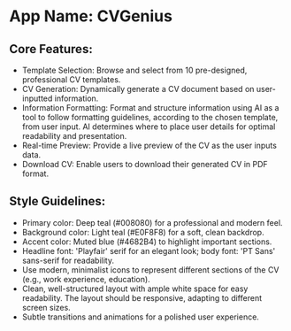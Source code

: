 # **App Name**: CVGenius

## Core Features:

- Template Selection: Browse and select from 10 pre-designed, professional CV templates.
- CV Generation: Dynamically generate a CV document based on user-inputted information.
- Information Formatting: Format and structure information using AI as a tool to follow formatting guidelines, according to the chosen template, from user input. AI determines where to place user details for optimal readability and presentation.
- Real-time Preview: Provide a live preview of the CV as the user inputs data.
- Download CV: Enable users to download their generated CV in PDF format.

## Style Guidelines:

- Primary color: Deep teal (#008080) for a professional and modern feel.
- Background color: Light teal (#E0F8F8) for a soft, clean backdrop.
- Accent color: Muted blue (#4682B4) to highlight important sections.
- Headline font: 'Playfair' serif for an elegant look; body font: 'PT Sans' sans-serif for readability.
- Use modern, minimalist icons to represent different sections of the CV (e.g., work experience, education).
- Clean, well-structured layout with ample white space for easy readability. The layout should be responsive, adapting to different screen sizes.
- Subtle transitions and animations for a polished user experience.